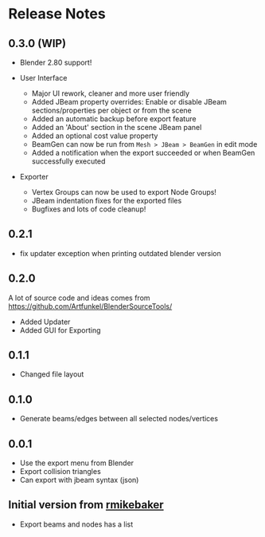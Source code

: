 # Release Notes

## 0.3.0 (WIP)
 - Blender 2.80 support!


 - User Interface
    - Major UI rework, cleaner and more user friendly
    - Added JBeam property overrides: Enable or disable JBeam sections/properties per object or from the scene
    - Added an automatic backup before export feature
    - Added an 'About' section in the scene JBeam panel
    - Added an optional cost value property
    - BeamGen can now be run from `Mesh > JBeam > BeamGen` in edit mode
    - Added a notification when the export succeeded or when BeamGen successfully executed


 - Exporter
    - Vertex Groups can now be used to export Node Groups!
    - JBeam indentation fixes for the exported files
    - Bugfixes and lots of code cleanup!
	
## 0.2.1
 - fix updater exception when printing outdated blender version

## 0.2.0
A lot of source code and ideas comes from https://github.com/Artfunkel/BlenderSourceTools/
 - Added Updater
 - Added GUI for Exporting

## 0.1.1
- Changed file layout

## 0.1.0
- Generate beams/edges between all selected nodes/vertices

## 0.0.1
- Use the export menu from Blender
- Export collision triangles
- Can export with jbeam syntax (json)

## Initial version from [rmikebaker](https://github.com/rmikebaker/BlenderBeamNGExport)
- Export beams and nodes has a list
